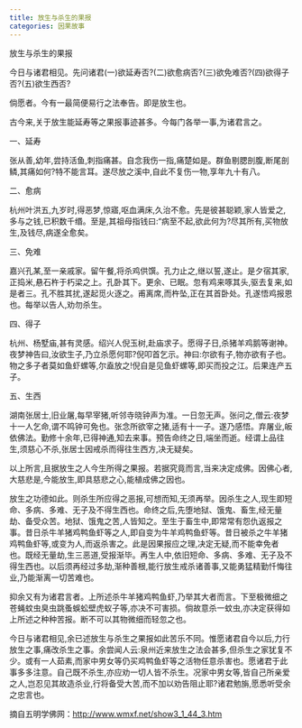 ```yaml
---
title: 放生与杀生的果报
categories: 因果故事
---
```



	   
放生与杀生的果报

今日与诸君相见。先问诸君(一)欲延寿否?(二)欲愈病否?(三)欲免难否?(四)欲得子否?(五)欲生西否?

倘愿者。今有一最简便易行之法奉告。即是放生也。

古今来,关于放生能延寿等之果报事迹甚多。今每门各举一事,为诸君言之。

一、延寿

张从善,幼年,尝持活鱼,刺指痛甚。自念我伤一指,痛楚如是。群鱼剔腮剖腹,断尾剖鳞,其痛如何?特不能言耳。遂尽放之溪中,自此不复伤一物,享年九十有八。

二、愈病

杭州叶洪五,九岁时,得恶梦,惊寤,呕血满床,久治不愈。先是彼甚聪颖,家人皆爱之,多与之钱,已积数千缗。至是,其祖母指钱曰:“病至不起,欲此何为?尽其所有,买物放生,及钱尽,病遂全愈矣。

三、免难

嘉兴孔某,至一亲戚家。留午餐,将杀鸡供馔。孔力止之,继以誓,遂止。是夕宿其家,正捣米,悬石杵于朽梁之上。孔卧其下。更余、已眠。忽有鸡来啄其头,驱去复来,如是者三。孔不胜其扰,遂起觅火逐之。甫离席,而杵坠,正在其首卧处。孔遂悟鸡报恩也。每举以告人,劝勿杀生。

四、得子

杭州、杨墅庙,甚有灵感。绍兴人倪玉树,赴庙求子。愿得子日,杀猪羊鸡鹅等谢神。夜梦神告曰,汝欲生子,乃立杀愿何耶?倪叩首乞示。神曰:尔欲有子,物亦欲有子也。物之多子者莫如鱼虾螺等,尔盍放之!倪自是见鱼虾螺等,即买而投之江。后果连产五子。

五、生西

湖南张居士,旧业屠,每早宰猪,听邻寺晓钟声为准。一日忽无声。张问之,僧云:夜梦十一人乞命,谓不鸣钟可免也。张念所欲宰之猪,适有十一子。遂乃感悟。弃屠业,皈依佛法。勤修十余年,已得神通,知去来事。预告命终之日,端坐而逝。经谓上品往生,须慈心不杀,张居士因戒杀而得往生西方,决无疑矣。

以上所言,且据放生之人今生所得之果报。若据究竟而言,当来决定成佛。因佛心者,大慈悲是,今能放生,即具慈悲之心,能植成佛之因也。

放生之功德如此。则杀生所应得之恶报,可想而知,无须再举。因杀生之人,现生即短命、多病、多难、无子及不得生西也。命终之后,先堕地狱、饿鬼、畜生,经无量劫、备受众苦。地狱、饿鬼之苦,人皆知之。至生于畜生中,即常常有怨仇返报之事。昔日杀牛羊猪鸡鸭鱼虾等之人,即自变为牛羊鸡鸭鱼虾等。昔日被杀之牛羊猪鸡鸭鱼虾等,或变为人,而返杀害之。此是因果报应之理,决定无疑,而不能幸免者也。既经无量劫,生三恶道,受报渐毕。再生人中,依旧短命、多病、多难、无子及不得生西也。以后须再经过多劫,渐种善根,能行放生戒杀诸善事,又能勇猛精勤忏悔往业,乃能渐离一切苦难也。

抑余又有为诸君言者。上所述杀牛羊猪鸡鸭鱼虾,乃举其大者而言。下至极微细之苍蝇蚊虫臭虫跳蚤蜈蚣壁虎蚁子等,亦决不可害损。倘故意杀一蚊虫,亦决定获得如上所述之种种苦报。断不可以其物微细而轻忽之也。

今日与诸君相见,余已述放生与杀生之果报如此苦乐不同。惟愿诸君自今以后,力行放生之事,痛改杀生之事。余尝闻人云:泉州近来放生之法会甚多,但杀生之家犹复不少。或有一人茹素,而家中男女等仍买鸡鸭鱼虾等之活物任意杀害也。愿诸君于此事多多注意。自己既不杀生,亦应劝一切人皆不杀生。况家中男女等,皆自己所亲爱之人,岂忍见其故造杀业,行将备受大苦,而不加以劝告阻止耶?诸君勉旃,愿悉听受余之忠言也。
　 　

摘自五明学佛网：http://www.wmxf.net/show3_1_44_3.htm